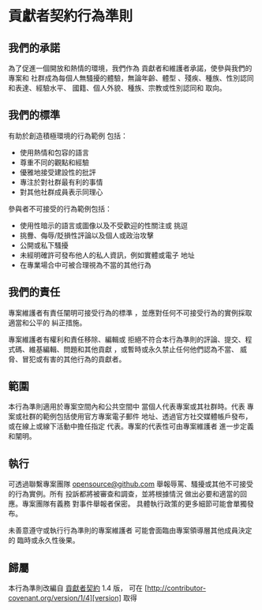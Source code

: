# 貢獻者契約行為準則

## 我們的承諾

為了促進一個開放和熱情的環境，我們作為
貢獻者和維護者承諾，使參與我們的專案和
社群成為每個人無騷擾的體驗，無論年齡、體型
、殘疾、種族、性別認同和表達、經驗水平、
國籍、個人外貌、種族、宗教或性別認同和
取向。

## 我們的標準

有助於創造積極環境的行為範例
包括：

* 使用熱情和包容的語言
* 尊重不同的觀點和經驗
* 優雅地接受建設性的批評
* 專注於對社群最有利的事情
* 對其他社群成員表示同理心

參與者不可接受的行為範例包括：

* 使用性暗示的語言或圖像以及不受歡迎的性關注或
挑逗
* 挑釁、侮辱/貶損性評論以及個人或政治攻擊
* 公開或私下騷擾
* 未經明確許可發布他人的私人資訊，例如實體或電子
  地址
* 在專業場合中可被合理視為不當的其他行為

## 我們的責任

專案維護者有責任闡明可接受行為的標準
，並應對任何不可接受行為的實例採取適當和公平的
糾正措施。

專案維護者有權利和責任移除、編輯或
拒絕不符合本行為準則的評論、提交、程式碼、維基編輯、問題和其他貢獻
，或暫時或永久禁止任何他們認為不當、
威脅、冒犯或有害的其他行為的貢獻者。

## 範圍

本行為準則適用於專案空間內和公共空間中
當個人代表專案或其社群時。代表
專案或社群的範例包括使用官方專案電子郵件
地址、透過官方社交媒體帳戶發布，或在線上或線下活動中擔任指定
代表。專案的代表性可由專案維護者
進一步定義和闡明。

## 執行

可透過聯繫專案團隊 <opensource@github.com> 舉報辱罵、騷擾或其他不可接受的行為實例。所有
投訴都將被審查和調查，並將根據情況
做出必要和適當的回應。專案團隊有義務
對事件舉報者保密。
具體執行政策的更多細節可能會單獨發布。

未善意遵守或執行行為準則的專案維護者
可能會面臨由專案領導層其他成員決定的
臨時或永久性後果。

## 歸屬

本行為準則改編自 [貢獻者契約][homepage] 1.4 版，
可在 [http://contributor-covenant.org/version/1/4][version] 取得

[homepage]: http://contributor-covenant.org
[version]: http://contributor-covenant.org/version/1/4/
